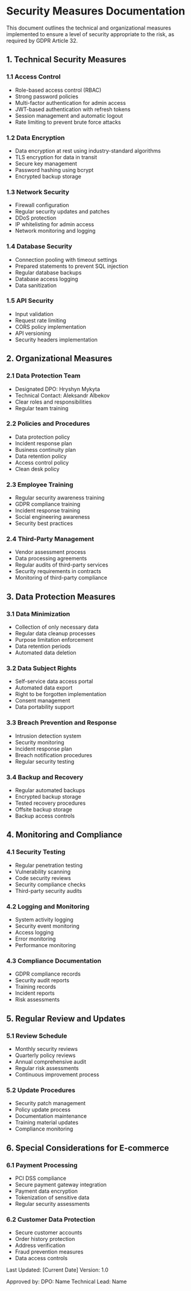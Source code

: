 # Security Measures Documentation

This document outlines the technical and organizational measures implemented to ensure a level of security appropriate to the risk, as required by GDPR Article 32.

## 1. Technical Security Measures

### 1.1 Access Control
- Role-based access control (RBAC)
- Strong password policies
- Multi-factor authentication for admin access
- JWT-based authentication with refresh tokens
- Session management and automatic logout
- Rate limiting to prevent brute force attacks

### 1.2 Data Encryption
- Data encryption at rest using industry-standard algorithms
- TLS encryption for data in transit
- Secure key management
- Password hashing using bcrypt
- Encrypted backup storage

### 1.3 Network Security
- Firewall configuration
- Regular security updates and patches
- DDoS protection
- IP whitelisting for admin access
- Network monitoring and logging

### 1.4 Database Security
- Connection pooling with timeout settings
- Prepared statements to prevent SQL injection
- Regular database backups
- Database access logging
- Data sanitization

### 1.5 API Security
- Input validation
- Request rate limiting
- CORS policy implementation
- API versioning
- Security headers implementation

## 2. Organizational Measures

### 2.1 Data Protection Team
- Designated DPO: Hryshyn Mykyta
- Technical Contact: Aleksandr Albekov
- Clear roles and responsibilities
- Regular team training

### 2.2 Policies and Procedures
- Data protection policy
- Incident response plan
- Business continuity plan
- Data retention policy
- Access control policy
- Clean desk policy

### 2.3 Employee Training
- Regular security awareness training
- GDPR compliance training
- Incident response training
- Social engineering awareness
- Security best practices

### 2.4 Third-Party Management
- Vendor assessment process
- Data processing agreements
- Regular audits of third-party services
- Security requirements in contracts
- Monitoring of third-party compliance

## 3. Data Protection Measures

### 3.1 Data Minimization
- Collection of only necessary data
- Regular data cleanup processes
- Purpose limitation enforcement
- Data retention periods
- Automated data deletion

### 3.2 Data Subject Rights
- Self-service data access portal
- Automated data export
- Right to be forgotten implementation
- Consent management
- Data portability support

### 3.3 Breach Prevention and Response
- Intrusion detection system
- Security monitoring
- Incident response plan
- Breach notification procedures
- Regular security testing

### 3.4 Backup and Recovery
- Regular automated backups
- Encrypted backup storage
- Tested recovery procedures
- Offsite backup storage
- Backup access controls

## 4. Monitoring and Compliance

### 4.1 Security Testing
- Regular penetration testing
- Vulnerability scanning
- Code security reviews
- Security compliance checks
- Third-party security audits

### 4.2 Logging and Monitoring
- System activity logging
- Security event monitoring
- Access logging
- Error monitoring
- Performance monitoring

### 4.3 Compliance Documentation
- GDPR compliance records
- Security audit reports
- Training records
- Incident reports
- Risk assessments

## 5. Regular Review and Updates

### 5.1 Review Schedule
- Monthly security reviews
- Quarterly policy reviews
- Annual comprehensive audit
- Regular risk assessments
- Continuous improvement process

### 5.2 Update Procedures
- Security patch management
- Policy update process
- Documentation maintenance
- Training material updates
- Compliance monitoring

## 6. Special Considerations for E-commerce

### 6.1 Payment Processing
- PCI DSS compliance
- Secure payment gateway integration
- Payment data encryption
- Tokenization of sensitive data
- Regular security assessments

### 6.2 Customer Data Protection
- Secure customer accounts
- Order history protection
- Address verification
- Fraud prevention measures
- Data access controls

Last Updated: [Current Date]
Version: 1.0

Approved by:
DPO: Name
Technical Lead: Name
